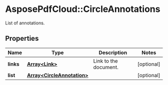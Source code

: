 ﻿# AsposePdfCloud::CircleAnnotations
List of annotations.

## Properties
Name | Type | Description | Notes
------------ | ------------- | ------------- | -------------
**links** | [**Array&lt;Link&gt;**](Link.md) | Link to the document. | [optional] 
**list** | [**Array&lt;CircleAnnotation&gt;**](CircleAnnotation.md) |  | [optional] 


